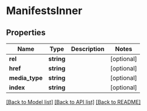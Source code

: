 # ManifestsInner

## Properties
Name | Type | Description | Notes
------------ | ------------- | ------------- | -------------
**rel** | **string** |  | [optional] 
**href** | **string** |  | [optional] 
**media_type** | **string** |  | [optional] 
**index** | **string** |  | [optional] 

[[Back to Model list]](../README.md#documentation-for-models) [[Back to API list]](../README.md#documentation-for-api-endpoints) [[Back to README]](../README.md)


